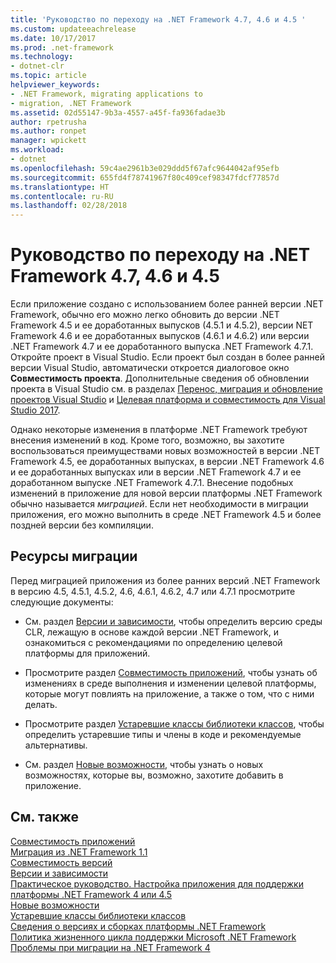 ```yaml
---
title: 'Руководство по переходу на .NET Framework 4.7, 4.6 и 4.5 '
ms.custom: updateeachrelease
ms.date: 10/17/2017
ms.prod: .net-framework
ms.technology:
- dotnet-clr
ms.topic: article
helpviewer_keywords:
- .NET Framework, migrating applications to
- migration, .NET Framework
ms.assetid: 02d55147-9b3a-4557-a45f-fa936fadae3b
author: rpetrusha
ms.author: ronpet
manager: wpickett
ms.workload:
- dotnet
ms.openlocfilehash: 59c4ae2961b3e029ddd5f67afc9644042af95efb
ms.sourcegitcommit: 655fd4f78741967f80c409cef98347fdcf77857d
ms.translationtype: HT
ms.contentlocale: ru-RU
ms.lasthandoff: 02/28/2018
---
```

# <a name="migration-guide-to-the-net-framework-47-46-and-45"></a>Руководство по переходу на .NET Framework 4.7, 4.6 и 4.5 
Если приложение создано с использованием более ранней версии .NET Framework, обычно его можно легко обновить до версии .NET Framework 4.5 и ее доработанных выпусков (4.5.1 и 4.5.2), версии NET Framework 4.6 и ее доработанных выпусков (4.6.1 и 4.6.2) или версии .NET Framework 4.7 и ее доработанного выпуска .NET Framework 4.7.1. Откройте проект в Visual Studio. Если проект был создан в более ранней версии Visual Studio, автоматически откроется диалоговое окно **Совместимость проекта**. Дополнительные сведения об обновлении проекта в Visual Studio см. в разделах [Перенос, миграция и обновление проектов Visual Studio](/visualstudio/porting/port-migrate-and-upgrade-visual-studio-projects) и [Целевая платформа и совместимость для Visual Studio 2017](/visualstudio/productinfo/vs2017-compatibility-vs).  
  
 Однако некоторые изменения в платформе .NET Framework требуют внесения изменений в код. Кроме того, возможно, вы захотите воспользоваться преимуществами новых возможностей в версии .NET Framework 4.5, ее доработанных выпусках, в версии .NET Framework 4.6 и ее доработанных выпусках или в версии .NET Framework 4.7 и ее доработанном выпуске .NET Framework 4.7.1. Внесение подобных изменений в приложение для новой версии платформы .NET Framework обычно называется *миграцией*. Если нет необходимости в миграции приложения, его можно выполнить в среде .NET Framework 4.5 и более поздней версии без компиляции.  
  
## <a name="migration-resources"></a>Ресурсы миграции  
 Перед миграцией приложения из более ранних версий .NET Framework в версию 4.5, 4.5.1, 4.5.2, 4.6, 4.6.1, 4.6.2, 4.7 или 4.7.1 просмотрите следующие документы:  
  
-   См. раздел [Версии и зависимости](../../../docs/framework/migration-guide/versions-and-dependencies.md), чтобы определить версию среды CLR, лежащую в основе каждой версии .NET Framework, и ознакомиться с рекомендациями по определению целевой платформы для приложений.  
  
-   Просмотрите раздел [Совместимость приложений](../../../docs/framework/migration-guide/application-compatibility.md), чтобы узнать об изменениях в среде выполнения и изменении целевой платформы, которые могут повлиять на приложение, а также о том, что с ними делать.  
  
-   Просмотрите раздел [Устаревшие классы библиотеки классов](../../../docs/framework/whats-new/whats-obsolete.md), чтобы определить устаревшие типы и члены в коде и рекомендуемые альтернативы.  
  
-   См. раздел [Новые возможности](../../../docs/framework/whats-new/index.md), чтобы узнать о новых возможностях, которые вы, возможно, захотите добавить в приложение.  
  
## <a name="see-also"></a>См. также  
 [Совместимость приложений](../../../docs/framework/migration-guide/application-compatibility.md)  
 [Миграция из .NET Framework 1.1](../../../docs/framework/migration-guide/migrating-from-the-net-framework-1-1.md)  
 [Совместимость версий](../../../docs/framework/migration-guide/version-compatibility.md)  
 [Версии и зависимости](../../../docs/framework/migration-guide/versions-and-dependencies.md)  
 [Практическое руководство. Настройка приложения для поддержки платформы .NET Framework 4 или 4.5](../../../docs/framework/migration-guide/how-to-configure-an-app-to-support-net-framework-4-or-4-5.md)  
 [Новые возможности](../../../docs/framework/whats-new/index.md)  
 [Устаревшие классы библиотеки классов](../../../docs/framework/whats-new/whats-obsolete.md)  
 [Сведения о версиях и сборках платформы .NET Framework](http://go.microsoft.com/fwlink/?LinkId=201701)  
 [Политика жизненного цикла поддержки Microsoft .NET Framework](http://go.microsoft.com/fwlink/?LinkId=196607) [Проблемы при миграции на .NET Framework 4](net-framework-4-migration-issues.md)
